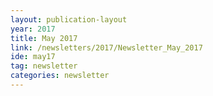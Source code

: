 ```yaml
---
layout: publication-layout
year: 2017
title: May 2017
link: /newsletters/2017/Newsletter_May_2017
ide: may17
tag: newsletter
categories: newsletter
---
```

